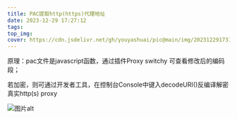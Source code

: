 ```yaml
---
title: PAC提取http(https)代理地址
date: 2023-12-29 17:27:12
tags:
top_img: 
cover: https://cdn.jsdelivr.net/gh/youyashuai/pic@main/img/202312291731890.png
---
```


原理：pac文件是javascript函数，通过插件Proxy switchy 可查看修改后的编码段；

若加密，则可通过开发者工具，在控制台Console中键入decodeURI()反编译解密真实http(s) proxy

![图片alt](https://cdn.jsdelivr.net/gh/youyashuai/pic@main/img/202312291731130.png "图片title")